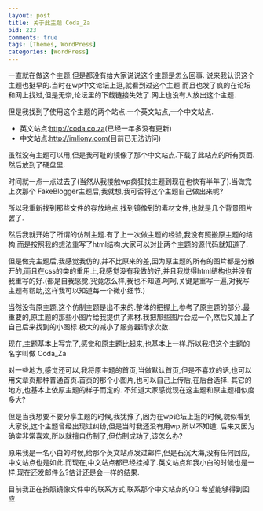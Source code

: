 ```yaml
---
layout: post
title: 关于此主题 Coda_Za
pid: 223
comments: true
tags: [Themes, WordPress]
categories: [WordPress]
---
```

一直就在做这个主题,但是都没有给大家说说这个主题是怎么回事.
说来我认识这个主题也挺早的.当时在wp中文论坛上逛,就看到过这个主题.而且也发了疯的在论坛和网上找过,但是无奈,论坛里的下载链接失效了.网上也没有人放出这个主题.

但是我找到了使用这个主题的两个站点.一个英文站点,一个中文站点.

- 英文站点:<http://coda.co.za>(已经一年多没有更新)
- 中文站点:<http://imliony.com>(目前已无法访问)

虽然没有主题可以用,但是我可耻的镜像了那个中文站点.下载了此站点的所有页面.然后放到了硬盘里.

时间就一点一点过去了(当然从我接触wp疯狂找主题到现在也快有半年了).当做完上次那个 FakeBlogger主题后,我就想,我可否将这个主题自己做出来呢?

所以我重新找到那些文件的存放地点,找到镜像到的素材文件,也就是几个背景图片罢了.

然后我就开始了所谓的仿制主题.有了上一次做主题的经验,我没有照搬原主题的结构,而是按照我的想法重写了html结构.大家可以对比两个主题的源代码就知道了.

但是做完主题后,我感觉我仿的,并不比原来的差,因为原主题的所有的图片都是分散开的,而且在css的类的重用上,我感觉没有我做的好,并且我觉得html结构也并没有我重写的好.(都是自我感觉,究竟怎么样,我也不知道.呵呵,关键是重写一遍,对我写主题有帮助,这样我可以知道每一个微小细节.)

当然没有原主题,这个仿制主题是出不来的.整体的把握上,参考了原主题的部分.最重要的,原主题的那些小图片给我提供了素材.我把那些图片合成一个,然后又加上了自己后来找到的小图标.极大的减小了服务器请求次数.

现在,主题基本上写完了,感觉和原主题比起来,也基本上一样.所以我把这个主题的名字叫做 Coda_Za

对一些地方,感觉还可以,我将原主题的首页,当做默认首页,但是不喜欢的话,也可以用文章页那种普通首页.首页的那个小图片,也可以自己上传后,在后台选择.
其它的地方,也基本上依原主题的样子而定的.
不知道大家感觉现在这主题和原主题相似度多大?

但是当我想要不要分享主题的时候,我犹豫了,因为在wp论坛上逛的时候,貌似看到大家说,这个主题曾经出现过纠纷,但是当时我还没有用wp,所以不知道.
后来又因为确实非常喜欢,所以就擅自仿制了,但仿制成功了,该怎么办?

原来我是一名小白的时候,给那个英文站点发过邮件,但是石沉大海,没有任何回应,中文站点也是如此.而现在,中文站点都已经挂掉了.英文站点和我小白的时候也是一样,现在还发邮件么?估计还是会一样的结果.

目前我正在按照镜像文件中的联系方式,联系那个中文站点的QQ 希望能够得到回应
